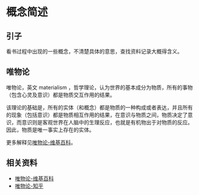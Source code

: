# 概念简述

## 引子
看书过程中出现的一些概念，不清楚具体的意思，查找资料记录大概得含义。

## 唯物论
唯物论，英文 materialism ，哲学理论，认为世界的基本成分为物质，所有的事物（包含心灵及意识）都是物质交互作用的结果。

该理论的基础是，所有的实体（和概念）都是物质的一种构成或者表达，并且所有的现象（包括意识）都是物质相互作用的结果，在意识与物质之间，物质决定了意识，而意识则是客观世界在人脑中的生理反应，也就是有机物出于对物质的反应。因此，物质是唯一事实上存在的实体。

更多解释见[唯物论-维基百科][url-1]。

## 相关资料
- [唯物论-维基百科][url-1]
- [唯物论-知乎](https://zhuanlan.zhihu.com/p/416546503)




[url-1]:https://zh.wikipedia.org/zh-cn/%E5%94%AF%E7%89%A9%E4%B8%BB%E4%B9%89